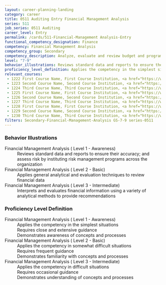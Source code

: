 ```yaml
---
layout: career-planning-landing
category: career
title: 0511 Auditing Entry Financial Management Analysis
series: 511
job_series: 0511 Auditing
career_level: Entry
permalink: /cards/511-Financial-Management Analysis-Entry
functional_competency_designation: Finance
competency: Financial Management Analysis
competency_group: Secondary
competency_description: Analyze, evaluate and review budget and program issues and financial data and reports using business tools and applications, cost and economic analysis, and performance metrics to provide recommendations 
level: "7-9"
behavior_illustrations: Reviews standard data and reports to ensure their accuracy; and assess risk by instituting risk management programs across the organization ? Applies general analytical and evaluation techniques to review financial data ? Interprets and evaluates financial information using a variety of analytical methods to provide recommendations
proficiency_level_definition: Applies the competency in the simplest situations ? Requires close and extensive guidance ? Demonstrates awareness of concepts and processes ? Applies the competency in somewhat difficult situations ? Requires frequent guidance ? Demonstrates familiarity with concepts and processes ? Applies the competency in difficult situations ? Requires occasional guidance ? Demonstrates understanding of concepts and processes
relevant_courses: 
 - 1222 First Course Name, First Course Institution, <a href="https://www.cfo.gov">www.cfo.gov</a>
 - 1223 Second Course Name, Second Course Institution, <a href="https://www.cfo.gov">www.cfo.gov</a>
 - 1224 Third Course Name, Third Course Institution, <a href="https://www.cfo.gov">www.cfo.gov</a>
 - 1225 First Course Name, First Course Institution, <a href="https://www.cfo.gov">www.cfo.gov</a>
 - 1226 Second Course Name, Second Course Institution, <a href="https://www.cfo.gov">www.cfo.gov</a>
 - 1227 Third Course Name, Third Course Institution, <a href="https://www.cfo.gov">www.cfo.gov</a>
 - 1228 First Course Name, First Course Institution, <a href="https://www.cfo.gov">www.cfo.gov</a>
 - 1229 Second Course Name, Second Course Institution, <a href="https://www.cfo.gov">www.cfo.gov</a>
 - 1230 Third Course Name, Third Course Institution, <a href="https://www.cfo.gov">www.cfo.gov</a>
filters: Secondary-Financial-Management-Analysis GS-7-9 series-0511
---
```


<div class="desktop:grid-col-6 margin-y-205">
  <div class="border-top-05 bg-white padding-2 shadow-5 height-full members-hover border-1px border-gray-30 border-top-orange radius-lg">
    <h3>Behavior Illustrations</h3>
    <dl class="text-base"><dt>Financial Management Analysis ( Level 1 - Awareness)</dt><dd>Reviews standard data and reports to ensure their accuracy; and assess risk by instituting risk management programs across the organization</dd><dt>Financial Management Analysis ( Level 2 - Basic)</dt><dd>Applies general analytical and evaluation techniques to review financial data</dd><dt>Financial Management Analysis ( Level 3 - Intermediate)</dt><dd>Interprets and evaluates financial information using a variety of analytical methods to provide recommendations</dd></dl>
  </div>
</div>
<div class="desktop:grid-col-6 margin-y-205">
  <div class="border-top-05 bg-white padding-2 shadow-5 height-full members-hover border-1px border-gray-30 border-top-orange radius-lg">
    <h3>Proficiency Level Definition</h3>
    <dl class="text-base"><dt>Financial Management Analysis ( Level 1 - Awareness)</dt><dd>Applies the competency in the simplest situations </dd><dd> Requires close and extensive guidance </dd><dd> Demonstrates awareness of concepts and processes</dd><dt>Financial Management Analysis ( Level 2 - Basic)</dt><dd>Applies the competency in somewhat difficult situations </dd><dd> Requires frequent guidance </dd><dd> Demonstrates familiarity with concepts and processes</dd><dt>Financial Management Analysis ( Level 3 - Intermediate)</dt><dd>Applies the competency in difficult situations </dd><dd> Requires occasional guidance </dd><dd> Demonstrates understanding of concepts and processes</dd></dl>
  </div>
</div>